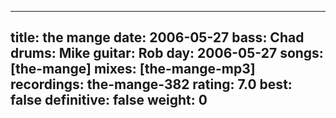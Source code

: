 
---
title: the mange
date: 2006-05-27
bass:	Chad
drums:	Mike
guitar:	Rob
day: 2006-05-27
songs: [the-mange]
mixes: [the-mange-mp3]
recordings: the-mange-382
rating: 7.0
best: false
definitive: false
weight: 0
---
